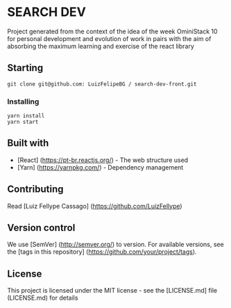 # SEARCH DEV

Project generated from the context of the idea of ​​the week OminiStack 10 for personal development and evolution of work in pairs with the aim of absorbing the maximum learning and exercise of the react library
## Starting

```
git clone git@github.com: LuizFelipeBG / search-dev-front.git
```

### Installing

```
yarn install
yarn start
```


## Built with

* [React] (https://pt-br.reactjs.org/) - The web structure used
* [Yarn] (https://yarnpkg.com/) - Dependency management


## Contributing

Read [Luiz Fellype Cassago] (https://github.com/LuizFellype)

## Version control

We use [SemVer] (http://semver.org/) to version. For available versions, see the [tags in this repository] (https://github.com/your/project/tags).

## License

This project is licensed under the MIT license - see the [LICENSE.md] file (LICENSE.md) for details

